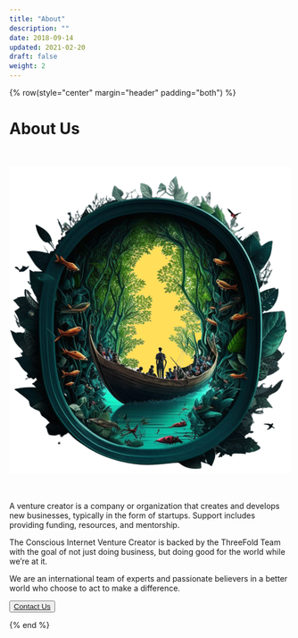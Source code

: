 ```yaml
---
title: "About"
description: ""
date: 2018-09-14
updated: 2021-02-20
draft: false
weight: 2
---
```


<div class="container mx-auto">

<!-- section 1 (co-found) -->

{% row(style="center" margin="header" padding="both") %}

# About Us

<br>

![Image](img/home1.png#medium#mx-auto)

<br>

<p>
A venture creator is a company or organization that creates and develops new businesses, typically in the form of startups. Support includes providing funding, resources, and mentorship.

The Conscious Internet Venture Creator is backed by the ThreeFold Team with the goal of not just doing business, but doing good for the world while we’re at it. 

We are an international team of experts and passionate believers in a better world who choose to act to make a difference.
</p>


<BUTTON><a href = "mailto: info@threefold.io">Contact Us</a></BUTTON>


{% end %}

</div>


